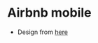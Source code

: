 # Airbnb mobile

- Design from [here](https://www.figma.com/file/4YjrygFEXOcDp9AAnVFv7o/Airbnb-Experiences?node-id=0%3A1&t=DE2oQNGQLYH3jqOJ-0)
